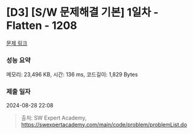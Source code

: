 # [D3] [S/W 문제해결 기본] 1일차 - Flatten - 1208 

[문제 링크](https://swexpertacademy.com/main/code/problem/problemDetail.do?contestProbId=AV139KOaABgCFAYh) 

### 성능 요약

메모리: 23,496 KB, 시간: 136 ms, 코드길이: 1,829 Bytes

### 제출 일자

2024-08-28 22:08



> 출처: SW Expert Academy, https://swexpertacademy.com/main/code/problem/problemList.do